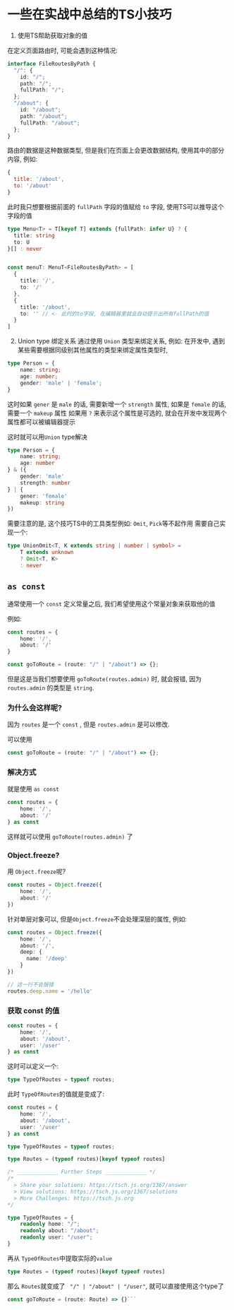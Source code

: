 # 一些在实战中总结的TS小技巧

1. 使用TS帮助获取对象的值

  在定义页面路由时, 可能会遇到这种情况:

  ```typescript
  interface FileRoutesByPath {
    "/": {
      id: "/";
      path: "/";
      fullPath: "/";
    };
    "/about": {
      id: "/about";
      path: "/about";
      fullPath: "/about";
    };
  }
  ```

  路由的数据是这种数据类型, 但是我们在页面上会更改数据结构, 使用其中的部分内容, 例如:

  ```js
  {
    title: '/about',
    to: '/about'
  }
  ```

  此时我只想要根据前面的 `fullPath` 字段的值赋给 `to` 字段, 使用TS可以推导这个字段的值

  ```typescript
  type Menu<T> = T[keyof T] extends {fullPath: infer U} ? {
    title: string
    to: U
  }[] : never	
  
  
  const menuT: MenuT<FileRoutesByPath> = [
    {
      title: '/',
      to: '/'
    },
    {
      title: '/about',
      to: '' // <- 此时的to字段, 在编辑器里就会自动提示出所有fullPath的值
    }
  ]
  ```

  

2. Union type 绑定关系
  通过使用 `Union` 类型来绑定关系,
  例如:
  在开发中,
  遇到某些需要根据同级别其他属性的类型来绑定属性类型时,
```typescript
type Person = {
    name: string;
    age: number;
    gender: 'male' | 'female';
}
```

这时如果 `gener` 是 `male` 的话, 需要新增一个 `strength` 属性,
如果是 `female` 的话, 需要一个 `makeup` 属性
如果用 `?` 来表示这个属性是可选的, 就会在开发中发现两个属性都可以被编辑器提示

这时就可以用`Union` type解决

```typescript
type Person = {
    name: string;
    age: number
} & ({
    gender: 'male'
    strength: number
} | {
    gener: 'female'
    makeup: string
})

```

需要注意的是, 这个技巧TS中的工具类型例如: `Omit`, `Pick`等不起作用
需要自己实现一个:

```typescript
type UnionOmit<T, K extends string | number | symbol> = 
    T extends unknown 
    ? Omit<T, K> 
    : never
```


## `as const`

通常使用一个 `const` 定义常量之后,
我们希望使用这个常量对象来获取他的值

例如: 

```typescript
const routes = {
    home: '/',
    about: '/'
}

const goToRoute = (route: "/" | "/about") => {};

```

但是这是当我们想要使用 `goToRoute(routes.admin)` 时, 就会报错,
因为 `routes.admin` 的类型是 `string`.

### 为什么会这样呢?

因为 `routes` 是一个 `const` , 但是 `routes.admin` 是可以修改.  


可以使用

```typescript
const goToRoute = (route: "/" | "/about") => {};
```

### 解决方式
就是使用 `as const`

```typescript
const routes = {
    home: '/',
    about: '/'
} as const
```

这样就可以使用 `goToRoute(routes.admin)` 了



### Object.freeze?

用 `Object.freeze`呢?



```typescript
const routes = Object.freeze({
    home: '/',
    about: '/'
})
```



针对单层对象可以, 但是`Object.freeze`不会处理深层的属性, 例如:



```typescript
const routes = Object.freeze({
    home: '/',
    about: '/',
    deep: {
      name: '/deep'
    }
})

// 这一行不会报错
routes.deep.name = '/hello'
```



### 获取 const 的值

```typescript
const routes = {
    home: '/',
    about: '/about',
    user: '/user'
} as const	
```





这时可以定义一个:



```typescript
type TypeOfRoutes = typeof routes;
```

此时 `TypeOfRoutes`的值就是变成了:



```typescript
const routes = {
    home: '/',
    about: '/about',
    user: '/user'
} as const

type TypeOfRoutes = typeof routes;

type Routes = (typeof routes)[keyof typeof routes]

/* _____________ Further Steps _____________ */
/*
  > Share your solutions: https://tsch.js.org/1367/answer
  > View solutions: https://tsch.js.org/1367/solutions
  > More Challenges: https://tsch.js.org
*/

type TypeOfRoutes = {
    readonly home: "/";
    readonly about: "/about";
    readonly user: "/user";
}
```



再从 `TypeOfRoutes`中提取实际的`value`



```typescript
type Routes = (typeof routes)[keyof typeof routes]
```



那么 `Routes`就变成了 ` "/" | "/about" | "/user"`, 就可以直接使用这个type了



```typescript
const goToRoute = (route: Route) => {}```
```

